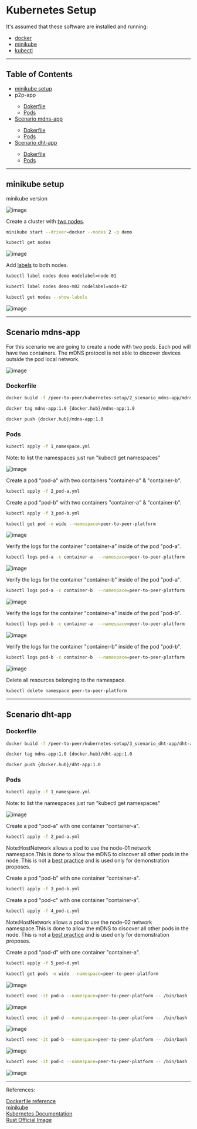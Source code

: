 # Kubernetes Setup

It's assumed that these software are installed and running:

<ul>
  <li><a href="https://docs.docker.com/engine/install/ubuntu/" target="_blank">docker</a></li>
  <li><a href="https://minikube.sigs.k8s.io/docs/start/" target="_blank">minikube</a></li>
  <li><a href="https://kubernetes.io/docs/tasks/tools/install-kubectl-linux/" target="_blank">kubectl</a></li>
</ul>
<hr>

## Table of Contents<br>
<ul>
  <li><a href="https://github.com/gcp-development/peer-to-peer/blob/main/kubernetes-setup/README.md#minikube-setup" target="_self">minikube setup</a></li>
  <li>p2p-app</li>
  <ul>
    <li><a href="https://github.com/gcp-development/peer-to-peer/tree/main/p2p-setup#dockerfile" target="_self">Dokerfile</a></li>
    <li><a href="https://github.com/gcp-development/peer-to-peer/tree/main/p2p-setup#pods" target="_self">Pods</a></li>
  </ul>
  <li><a href="https://github.com/gcp-development/peer-to-peer/blob/main/kubernetes-setup/README.md#scenario-mdns-app">Scenario mdns-app</a></li>
  <ul>
    <li><a href="https://github.com/gcp-development/peer-to-peer/blob/main/kubernetes-setup/README.md#dockerfile" target="_self">Dokerfile</a></li>
    <li><a href="https://github.com/gcp-development/peer-to-peer/blob/main/kubernetes-setup/README.md#pods" target="_self">Pods</a></li>
  </ul>
  <li><a href="https://github.com/gcp-development/peer-to-peer/blob/main/kubernetes-setup/README.md#scenario-dht-app" target="_self">Scenario dht-app</a></li>
  <ul>
    <li><a href="https://github.com/gcp-development/peer-to-peer/blob/main/kubernetes-setup/README.md#dockerfile-1" target="_self">Dokerfile</a></li>
    <li><a href="https://github.com/gcp-development/peer-to-peer/blob/main/kubernetes-setup/README.md#pods-1" target="_self">Pods</a></li>
  </ul>
</ul>
<hr>

## minikube setup

minikube version

![image](https://user-images.githubusercontent.com/76512851/217585412-3467872a-4101-4453-9c9e-34ec32402ca1.png)

Create a cluster with [two nodes](https://minikube.sigs.k8s.io/docs/tutorials/multi_node/).

```bash
minikube start --driver=docker --nodes 2 -p demo
```

```bash
kubectl get nodes
```

![image](https://user-images.githubusercontent.com/76512851/219067968-88c9c1ac-849f-463f-b679-e1181020d9f9.png)

Add [labels](https://kubernetes.io/docs/tasks/configure-pod-container/assign-pods-nodes/#add-a-label-to-a-node) to both nodes.

```bash
kubectl label nodes demo nodelabel=node-01
```

```bash
kubectl label nodes demo-m02 nodelabel=node-02
```

```bash
kubectl get nodes --show-labels
```
![image](https://user-images.githubusercontent.com/76512851/219067571-4a184c2c-b1cb-4e45-8853-412be3a2a64e.png)

<hr>

## Scenario mdns-app

For this scenario we are going to create a node with two pods. Each pod will have two containers. The mDNS protocol is not able to discover devices outside the pod local network. 

![image](https://user-images.githubusercontent.com/76512851/217934985-62b1ce28-82fe-4845-bf4b-32eb96bb2cdf.png)

### Dockerfile

```bash
docker build -f /peer-to-peer/kubernetes-setup/2_scenario_mdns-app/mdns-app-dockerfile.dev -t mdns-app:1.0 .
```

```bash
docker tag mdns-app:1.0 {docker.hub}/mdns-app:1.0
```

```bash
docker push {docker.hub}/mdns-app:1.0
```

### Pods

```bash
kubectl apply -f 1_namespace.yml
```
Note: to list the namespaces just run "kubectl get namespaces"

![image](https://user-images.githubusercontent.com/76512851/217919434-fd6201fb-e75c-4b43-a480-057119532af0.png)

Create a pod "pod-a" with two containers "container-a" & "container-b".

```bash
kubectl apply -f 2_pod-a.yml
```

Create a pod "pod-b" with two containers "container-a" & "container-b".

```bash
kubectl apply -f 3_pod-b.yml
```

```bash
kubectl get pod -o wide --namespace=peer-to-peer-platform
```

![image](https://user-images.githubusercontent.com/76512851/217921445-43279fa5-fdbd-4261-93c2-d3ce1e4fe142.png)

Verify the logs for the container "container-a" inside of the pod "pod-a".
```bash
kubectl logs pod-a -c container-a  --namespace=peer-to-peer-platform
```

![image](https://user-images.githubusercontent.com/76512851/217921067-33107029-5a88-4db3-b8d4-5e0b8d6f955e.png)

Verify the logs for the container "container-b" inside of the pod "pod-a".

```bash
kubectl logs pod-a -c container-b  --namespace=peer-to-peer-platform
```

![image](https://user-images.githubusercontent.com/76512851/217922598-087eaf74-e47d-4233-80ff-7a709137dfa7.png)

Verify the logs for the container "container-a" inside of the pod "pod-b".

```bash
kubectl logs pod-b -c container-a  --namespace=peer-to-peer-platform
```

![image](https://user-images.githubusercontent.com/76512851/217924430-b1a5ee3e-b00f-42d0-9609-a9f7812c5b5a.png)

Verify the logs for the container "container-b" inside of the pod "pod-b".

```bash
kubectl logs pod-b -c container-b  --namespace=peer-to-peer-platform
```

![image](https://user-images.githubusercontent.com/76512851/217924917-4f78508c-8c2a-4119-b831-a5f31590abed.png)

Delete all resources belonging to the namespace.
```bash
kubectl delete namespace peer-to-peer-platform
```

<hr>

## Scenario dht-app

### Dockerfile

```bash
docker build -f /peer-to-peer/kubernetes-setup/3_scenario_dht-app/dht-app-dockerfile.dev -t dht-app:1.0 .
```

```bash
docker tag mdns-app:1.0 {docker.hub}/dht-app:1.0
```

```bash
docker push {docker.hub}/dht-app:1.0
```

### Pods


```bash
kubectl apply -f 1_namespace.yml
```
Note: to list the namespaces just run "kubectl get namespaces"

![image](https://user-images.githubusercontent.com/76512851/217919434-fd6201fb-e75c-4b43-a480-057119532af0.png)

Create a pod "pod-a" with one container "container-a".

```bash
kubectl apply -f 2_pod-a.yml
```
Note:HostNetwork allows a pod to use the node-01 network namespace.This is done to allow the mDNS to discover all other pods in the node. This is not a [best practice](https://kubernetes.io/docs/concepts/configuration/overview/) and is used only for demonstration proposes.

Create a pod "pod-b" with one container "container-a".

```bash
kubectl apply -f 3_pod-b.yml
```

Create a pod "pod-c" with one container "container-a".

```bash
kubectl apply -f 4_pod-c.yml
```
Note:HostNetwork allows a pod to use the node-02 network namespace.This is done to allow the mDNS to discover all other pods in the node. This is not a [best practice](https://kubernetes.io/docs/concepts/configuration/overview/) and is used only for demonstration proposes.

Create a pod "pod-d" with one container "container-a".

```bash
kubectl apply -f 5_pod-d.yml
```

```bash
kubectl get pods -o wide --namespace=peer-to-peer-platform
```

![image](https://user-images.githubusercontent.com/76512851/219071341-c1508a1e-1d18-400b-8298-70601a713869.png)

```bash
kubectl exec -it pod-a --namespace=peer-to-peer-platform -- /bin/bash
```

![image](https://user-images.githubusercontent.com/76512851/219097457-500341a0-777a-426f-81d5-d5b63da70d20.png)

```bash
kubectl exec -it pod-d --namespace=peer-to-peer-platform -- /bin/bash
```
![image](https://user-images.githubusercontent.com/76512851/219100821-0b996a94-defc-4ef8-9543-c8138eb38876.png)

```bash
kubectl exec -it pod-b --namespace=peer-to-peer-platform -- /bin/bash
```
![image](https://user-images.githubusercontent.com/76512851/219108166-ca110ab8-7c27-4364-bcd4-4e5b83c068cd.png)

```bash
kubectl exec -it pod-c --namespace=peer-to-peer-platform -- /bin/bash
```
![image](https://user-images.githubusercontent.com/76512851/219112492-f8c308f7-dd5d-40cc-a321-ed5d37ba8ae3.png)

<hr>

References:

[Dockerfile reference](https://docs.docker.com/engine/reference/builder/)<br>
[minikube](https://minikube.sigs.k8s.io/docs/)<br>
[Kubernetes Documentation](https://kubernetes.io/docs/home/)<br>
[Rust Official Image](https://hub.docker.com/_/rust)
